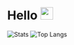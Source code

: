 # Hello <img src="https://github.com/TheDudeThatCode/TheDudeThatCode/blob/master/Assets/Hi.gif" width="29px">

![Stats](https://github-readme-stats.vercel.app/api?username=b0rdjack&show_icons=true&count_private=true&theme=dark&hide=stars)
![Top Langs](https://github-readme-stats.vercel.app/api/top-langs/?username=b0rdjack&layout=compact&langs_count=5&theme=dark)
